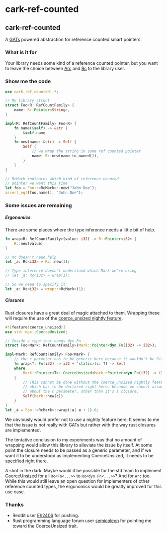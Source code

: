 # cark-ref-counted

## cark-ref-counted

A [GATs](https://blog.rust-lang.org/2022/10/28/gats-stabilization.html) powered abstraction for reference counted smart pointers.

### What is it for

Your library needs some kind of a reference counted pointer, but you want to leave the choice between [Arc](https://doc.rust-lang.org/std/sync/struct.Arc.html) and [Rc](https://doc.rust-lang.org/std/rc/struct.Rc.html) to the library user.

### Show me the code

```rust
use cark_ref_counted::*;

// My library struct
struct Foo<R: RefCountFamily> {
    name: R::Pointer<String>,
}

impl<R: RefCountFamily> Foo<R> {
    fn name(&self) -> &str {
        &self.name
    }
    fn new(name: &str) -> Self {
        Self {
            // we wrap the string in some ref counted pointer
            name: R::new(name.to_owned()),
        }
    }
}

// RcMark indicates which kind of reference counted
// pointer we want this time
let foo = Foo::<RcMark>::new("John Doe");
assert_eq!(foo.name(), "John Doe");
```

### Some issues are remaining

##### Ergonomics

There are some places where the type inference needs a little bit of help.

```rust
fn wrap<R: RefCountFamily>(value: i32) -> R::Pointer<i32> {
    R::new(value)
}

// Rc doesn't need help
let _a: Rc<i32> = Rc::new(1);

// Type inference doesn't understand which Mark we're using
// let _a: Rc<i32> = wrap(1);

// So we need to specify it
let _a: Rc<i32> = wrap::<RcMark>(1);
```

##### Closures

Rust closures have a great deal of magic attached to them. Wrapping these will require the use of the [coerce_unsized nightly feature](https://doc.rust-lang.org/std/ops/trait.CoerceUnsized.html).

```rust
#![feature(coerce_unsized)]
use std::ops::CoerceUnsized;

// Inside a type that needs dyn Fn
struct Foo<Mark: RefCountFamily>(Mark::Pointer<dyn Fn(i32) -> i32>);

impl<Mark: RefCountFamily> Foo<Mark> {
    // the c parmeter has to be generic here because it wouldn't be Sized
    fn wrap<T: Fn(i32) -> i32 + 'static>(c: T) -> Self
    where
        Mark::Pointer<T>: CoerceUnsized<Mark::Pointer<dyn Fn(i32) -> i32>>,
    {
        // This cannot be done without the coerce_unsized nightly feature
        // which has to be declared right here, because we cannot assume anything
        // about the c parameter, other than it's a closure.
        Self(Mark::new(c))
    }
}
let _a = Foo::<RcMark>::wrap(|a| a + 1).0;

```

We obviously would prefer not to use a nightly feature here. It seems to me that the issue
is not really with GATs but rather with the way rust closures are implemented.

The tentative conclusion to my experiments was that no amount of wrapping would allow this library to alleviate the issue by itself. At some point the closure needs to be passed as a generic parameter, and if we want it to be understood as implementing CoerceUnsized, it needs to be specified right there.

A shot in the dark: Maybe would it be possible for the std team to implement CoerceUnsized for all `Rc<Fn<...>>` to `Rc<dyn Fn<...>>`? And for `Arc` too. While this would still leave an open question for implementers of other reference counted types, the ergonomics would be greatly improved for this use case.

### Thanks

- Reddit user [Eh2406](https://www.reddit.com/user/Eh2406) for pushing.
- Rust programming language forum user [semicoleon](https://users.rust-lang.org/u/semicoleon) for pointing me toward the CoerceUnsized trait.
